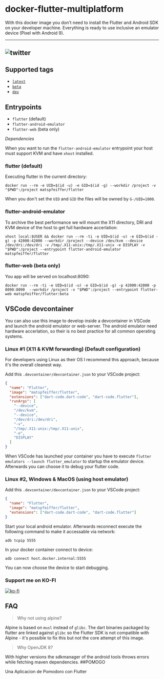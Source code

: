 # docker-flutter-multiplatform

With this docker image you don't need to install the Flutter and Android SDK on your developer machine. Everything is ready to use inclusive an emulator device (Pixel with Android 9).

---
![twitter](https://img.shields.io/badge/twitter-yuliannydev-blue)
---
## Supported tags

- [`latest`](https://github.com/yuliannydev/docker-flutter-multiplatform/blob/main/stable/Dockerfile)
- [`beta`](https://github.com/yuliannydev/docker-flutter-multiplatform/blob/main/beta/Dockerfile)
- [`dev`](https://github.com/yuliannydev/docker-flutter-multiplatform/blob/main/dev/Dockerfile)

## Entrypoints

- `flutter` (default)
- `flutter-android-emulator`
- `flutter-web` (beta only)

_Dependencies_

When you want to run the `flutter-android-emulator` entrypoint your host must support KVM and have `xhost` installed.

### flutter (default)

Executing flutter in the current directory:

```shell
docker run --rm -e UID=$(id -u) -e GID=$(id -g) --workdir /project -v "$PWD":/project matspfeiffer/flutter
```

When you don't set the `UID` and `GID` the files will be owned by `G-/UID=1000`.

### flutter-android-emulator

To archive the best performance we will mount the X11 directory, DRI and KVM device of the host to get full hardware accerlation:

```shell
xhost local:$USER && docker run --rm -ti -e UID=$(id -u) -e GID=$(id -g) -p 42000:42000 --workdir /project --device /dev/kvm --device /dev/dri:/dev/dri -v /tmp/.X11-unix:/tmp/.X11-unix -e DISPLAY -v "$PWD":/project --entrypoint flutter-android-emulator  matspfeiffer/flutter
```

### flutter-web (beta only)

You app will be served on localhost:8090:

```shell
docker run --rm -ti -e UID=$(id -u) -e GID=$(id -g) -p 42000:42000 -p 8090:8090  --workdir /project -v "$PWD":/project --entrypoint flutter-web matspfeiffer/flutter:beta
```

## VSCode devcontainer

You can also use this image to develop inside a devcontainer in VSCode and launch the android emulator or web-server. The android emulator need hardware accerlation, so their is no best practice for all common operating systems.

### Linux #1 (X11 & KVM forwarding) (Default configuration)

For developers using Linux as their OS I recommend this approach, because it's the overall cleanest way.

Add this `.devcontainer/devcontainer.json` to your VSCode project:

```json
{
  "name": "Flutter",
  "image": "matspfeiffer/flutter",
  "extensions": ["dart-code.dart-code", "dart-code.flutter"],
  "runArgs": [
    "--device",
    "/dev/kvm",
    "--device",
    "/dev/dri:/dev/dri",
    "-v",
    "/tmp/.X11-unix:/tmp/.X11-unix",
    "-e",
    "DISPLAY"
  ]
}
```

When VSCode has launched your container you have to execute `flutter emulators --launch flutter_emulator` to startup the emulator device. Afterwards you can choose it to debug your flutter code.

### Linux #2, Windows & MacOS (using host emulator)

Add this `.devcontainer/devcontainer.json` to your VSCode project:

```json
{
  "name": "Flutter",
  "image": "matspfeiffer/flutter",
  "extensions": ["dart-code.dart-code", "dart-code.flutter"]
}
```

Start your local android emulator. Afterwards reconnect execute the following command to make it accessable via network:

```shell
adb tcpip 5555
```

In your docker container connect to device:

```shell
adb connect host.docker.internal:5555
```

You can now choose the device to start debugging.

### Support me on KO-FI

[![ko-fi](https://www.ko-fi.com/img/githubbutton_sm.svg)](https://ko-fi.com/H2H52F76Q)

## FAQ

> Why not using alpine?

Alpine is based on `musl` instead of `glibc`. The dart binaries packaged by flutter are linked against `glibc` so the Flutter SDK is not compatible with Alpine - it's possible to fix this but not the core attempt of this image.

> Why OpenJDK 8?

With higher versions the sdkmanager of the android tools throws errors while fetching maven dependencies.
##POMOGO

Una Aplicacion de Pomodoro con Flutter